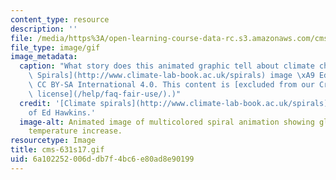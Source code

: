 ```yaml
---
content_type: resource
description: ''
file: /media/https%3A/open-learning-course-data-rc.s3.amazonaws.com/cms-631-data-storytelling-studio-climate-change-spring-2017/6a102252006ddb7f4bc6e80ad8e90199_cms-631s17.gif
file_type: image/gif
image_metadata:
  caption: "What story does this animated graphic tell about climate change? ([Climate\
    \ Spirals](http://www.climate-lab-book.ac.uk/spirals) image \xA9 Ed Hawkins, License\
    \ CC BY-SA International 4.0. This content is [excluded from our Creative Commons\
    \ license](/help/faq-fair-use/).)"
  credit: '[Climate spirals](http://www.climate-lab-book.ac.uk/spirals) image courtesy
    of Ed Hawkins.'
  image-alt: Animated image of multicolored spiral animation showing global average
    temperature increase.
resourcetype: Image
title: cms-631s17.gif
uid: 6a102252-006d-db7f-4bc6-e80ad8e90199
---
```

